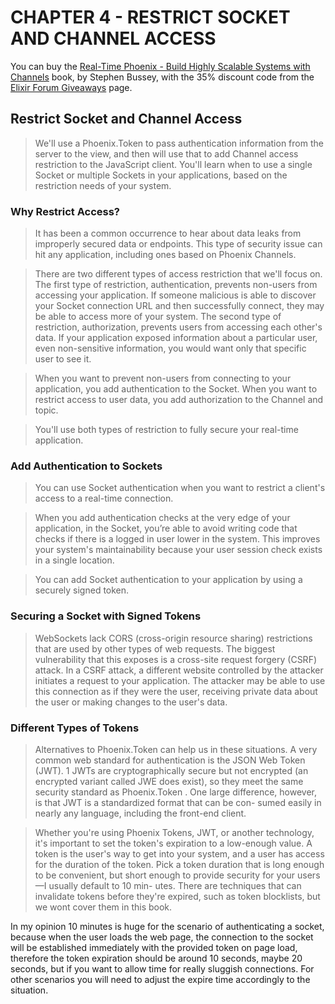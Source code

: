# CHAPTER 4 - RESTRICT SOCKET AND CHANNEL ACCESS 

You can buy the [Real-Time Phoenix - Build Highly Scalable Systems with Channels](https://pragprog.com/titles/sbsockets/real-time-phoenix/) book, by Stephen Bussey, with the 35% discount code from the [Elixir Forum Giveaways](https://elixirforum.com/t/elixir-forum-update-2022-the-100-000-issue/45299) page.


## Restrict Socket and Channel Access

> We'll use a Phoenix.Token to pass authentication information from the server 
> to the view, and then will use that to add Channel access restriction to the
> JavaScript client. You'll learn when to use a single Socket or multiple 
> Sockets in your applications, based on the restriction needs of your system.

### Why Restrict Access?

> It has been a common occurrence to hear about data leaks from improperly
> secured data or endpoints. This type of security issue can hit any application,
> including ones based on Phoenix Channels.

> There are two different types of access restriction that we'll focus on. The first
> type of restriction, authentication, prevents non-users from accessing your
> application. If someone malicious is able to discover your Socket connection
> URL and then successfully connect, they may be able to access more of your
> system. The second type of restriction, authorization, prevents users from
> accessing each other's data. If your application exposed information about a
> particular user, even non-sensitive information, you would want only that
> specific user to see it.

> When you want to prevent non-users from connecting to your application, you 
> add authentication to the Socket. When you want to restrict access to user 
> data, you add authorization to the Channel and topic.

> You'll use both types of restriction to fully secure your real-time application.

### Add Authentication to Sockets

> You can use Socket authentication when you want to restrict a client's access
> to a real-time connection.

> When you add authentication checks at the very edge of your
application, in the Socket, you’re able to avoid writing code that checks if
there is a logged in user lower in the system. This improves your system's
maintainability because your user session check exists in a single location.

> You can add Socket authentication to your application by using a securely
> signed token.

### Securing a Socket with Signed Tokens

> WebSockets lack CORS (cross-origin resource sharing) restrictions that are
> used by other types of web requests. The biggest vulnerability that this
> exposes is a cross-site request forgery (CSRF) attack. In a CSRF attack, a
> different website controlled by the attacker initiates a request to your
> application. The attacker may be able to use this connection as if they were
> the user, receiving private data about the user or making changes to the
> user's data.

### Different Types of Tokens

> Alternatives to Phoenix.Token can help us in these situations. A very common
> web standard for authentication is the JSON Web Token (JWT). 1 JWTs are
> cryptographically secure but not encrypted (an encrypted variant called JWE
> does exist), so they meet the same security standard as Phoenix.Token . One large
> difference, however, is that JWT is a standardized format that can be con-
> sumed easily in nearly any language, including the front-end client.

> Whether you're using Phoenix Tokens, JWT, or another technology, it's
> important to set the token's expiration to a low-enough value. A token is the
> user's way to get into your system, and a user has access for the duration of
> the token. Pick a token duration that is long enough to be convenient, but
> short enough to provide security for your users—I usually default to 10 min-
> utes. There are techniques that can invalidate tokens before they're expired,
> such as token blocklists, but we wont cover them in this book.

In my opinion 10 minutes is huge for the scenario of authenticating a socket, 
because when the user loads the web page, the connection to the socket will be
established immediately with the provided token on page load, therefore the 
token expiration should be around 10 seconds, maybe 20 seconds, but if you want 
to allow time for really sluggish connections. For other scenarios you will
need to adjust the expire time accordingly to the situation.
